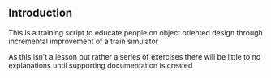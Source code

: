 ## Introduction

This is a training script to educate people on object oriented design through incremental improvement of a train simulator

As this isn't a lesson but rather a series of exercises there will be little to no explanations until supporting documentation is created
